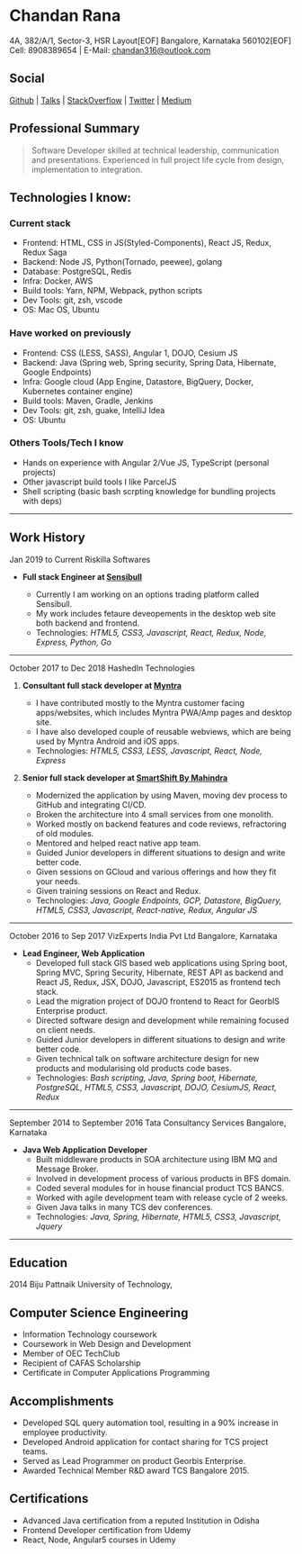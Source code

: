 # Chandan Rana

4A, 382/A/1, Sector-3, HSR Layout[EOF]
Bangalore, Karnataka 560102[EOF]
Cell: 8908389654 | E-Mail: chandan316@outlook.com

## Social

[Github](https://github.com/rc-chandan)
| [Talks](https://www.slideshare.net/Chandan385)
| [StackOverflow](https://stackoverflow.com/users/5538864/rc-chandan)
| [Twitter](https://twitter.com/rc_chandan316)
| [Medium](https://medium.com/@chandanrana/has-recommended)

## Professional Summary

> Software Developer skilled at technical leadership, communication and presentations. Experienced in full project life cycle from design, implementation to integration.

## Technologies I know:

### Current stack

* Frontend: HTML, CSS in JS(Styled-Components), React JS, Redux, Redux Saga
* Backend: Node JS, Python(Tornado, peewee), golang
* Database: PostgreSQL, Redis
* Infra: Docker, AWS
* Build tools: Yarn, NPM, Webpack, python scripts
* Dev Tools: git, zsh, vscode
* OS: Mac OS, Ubuntu

### Have worked on previously

* Frontend: CSS (LESS, SASS), Angular 1, DOJO, Cesium JS
* Backend: Java (Spring web, Spring security, Spring Data, Hibernate, Google Endpoints)
* Infra: Google cloud (App Engine, Datastore, BigQuery, Docker, Kubernetes container engine)
* Build tools: Maven, Gradle, Jenkins
* Dev Tools: git, zsh, guake, IntelliJ Idea
* OS: Ubuntu

### Others Tools/Tech I know

* Hands on experience with Angular 2/Vue JS, TypeScript (personal projects)
* Other javascript build tools I like ParcelJS
* Shell scripting (basic bash scrpting knowledge for bundling projects with deps)

---

## Work History

Jan 2019 to Current
Riskilla Softwares

* **Full stack Engineer at [Sensibull](https://sensibull.com)**

  * Currently I am working on an options trading platform called Sensibull.
  * My work includes fetaure deveopements in the desktop web site both backend and frontend.
  * Technologies: _HTML5, CSS3, Javascript, React, Redux, Node, Express, Python, Go_

---

October 2017 to Dec 2018
HashedIn Technologies

1. **Consultant full stack developer at [Myntra](https://myntra.com)**

    * I have contributed mostly to the Myntra customer facing apps/websites, which includes Myntra PWA/Amp pages and desktop site.
    * I have also developed couple of reusable webviews, which are being used by Myntra Android and iOS apps.
    * Technologies: _HTML5, CSS3, LESS, Javascript, React, Node, Express_

2. **Senior full stack developer at [SmartShift By Mahindra](https://www.smartshift.in)**
    * Modernized the application by using Maven, moving dev process to GitHub and integrating CI/CD.
    * Broken the architecture into 4 small services from one monolith.
    * Worked mostly on backend features and code reviews, refractoring of old modules.
    * Mentored and helped react native app team.
    * Guided Junior developers in different situations to design and write better code.
    * Given sessions on GCloud and various offerings and how they fit your needs.
    * Given training sessions on React and Redux.
    * Technologies: _Java, Google Endpoints, GCP, Datastore, BigQuery, HTML5, CSS3, Javascript, React-native, Redux, Angular JS_

---

October 2016 to Sep 2017
VizExperts India Pvt Ltd Bangalore, Karnataka

* **Lead Engineer, Web Application**
  * Developed full stack GIS based web applications using Spring boot, Spring MVC, Spring Security, Hibernate, REST API as backend and React JS, Redux, JSX, DOJO, Javascript, ES2015 as frontend tech stack.
  * Lead the migration project of DOJO frontend to React for GeorbIS Enterprise product.
  * Directed software design and development while remaining focused on client needs.
  * Guided Junior developers in different situations to design and write better code.
  * Given technical talk on software architecture design for new products and modularising old products code bases.
  * Technologies: _Bash scripting, Java, Spring boot, Hibernate, PostgreSQL, HTML5, CSS3, Javascript, DOJO, CesiumJS, React, Redux_

---

September 2014 to September 2016
Tata Consultancy Services Bangalore, Karnataka

* **Java Web Application Developer**
  * Built middleware products in SOA architecture using IBM MQ and Message Broker.
  * Involved in development process of various products in BFS domain.
  * Coded several modules for in house financial product TCS BANCS.
  * Worked with agile development team with release cycle of 2 weeks.
  * Given Java talks in many TCS dev conferences.
  * Technologies: _Java, Spring, Hibernate, HTML5, CSS3, Javascript, Jquery_

---

## Education

2014
Biju Pattnaik University of Technology,

## Computer Science Engineering

* Information Technology coursework
* Coursework in Web Design and Development
* Member of OEC TechClub
* Recipient of CAFAS Scholarship
* Certificate in Computer Applications Programming

## Accomplishments

* Developed SQL query automation tool, resulting in a 90% increase in employee productivity.​
* Developed Android application for contact sharing for TCS project teams.
* Served as Lead Programmer on product Georbis Enterprise.
* Awarded Technical Member R&D award TCS Bangalore 2015.

## Certifications

* Advanced Java certification from a reputed Institution in Odisha
* Frontend Developer certification from Udemy
* React, Node, Angular5 courses in Udemy
